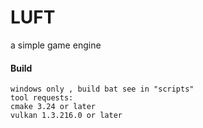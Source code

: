 # LUFT
a simple game engine



#### Build

```
windows only , build bat see in "scripts"
tool requests:
cmake 3.24 or later
vulkan 1.3.216.0 or later 
```




